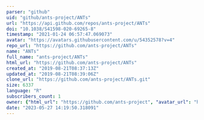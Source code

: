 ```yaml
---
parser: "github"
uid: "github/ants-project/ANTs"
url: "https://api.github.com/repos/ants-project/ANTs"
doi: "10.1038/S41598-020-69265-8"
timestamp: "2021-01-24 06:57:47.069073"
avatar: "https://avatars.githubusercontent.com/u/54352578?v=4"
repo_url: "https://github.com/ants-project/ANTs"
name: "ANTs"
full_name: "ants-project/ANTs"
html_url: "https://github.com/ants-project/ANTs"
created_at: "2019-08-21T08:37:13Z"
updated_at: "2019-08-21T08:39:06Z"
clone_url: "https://github.com/ants-project/ANTs.git"
size: 6337
language: "R"
subscribers_count: 1
owner: {"html_url": "https://github.com/ants-project", "avatar_url": "https://avatars.githubusercontent.com/u/54352578?v=4", "login": "ants-project", "type": "Organization"}
date: "2023-05-27 14:19:50.318091"
---
```

